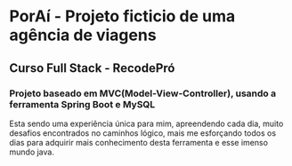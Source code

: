 # PorAí - Projeto ficticio de uma agência de viagens
## Curso Full Stack - RecodePró
### Projeto baseado em MVC(Model-View-Controller), usando a ferramenta Spring Boot e MySQL

Esta sendo uma experiência única para mim, apreendendo cada dia, muito desafios encontrados no caminhos lógico, mais me esforçando todos os dias para adquirir mais conhecimento 
desta ferramenta e esse imenso mundo java.
